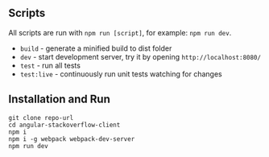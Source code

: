 ## Scripts

All scripts are run with `npm run [script]`, for example: `npm run dev`.

* `build` - generate a minified build to dist folder
* `dev` - start development server, try it by opening `http://localhost:8080/`
* `test` - run all tests
* `test:live` - continuously run unit tests watching for changes

## Installation and Run

```
git clone repo-url
cd angular-stackoverflow-client
npm i
npm i -g webpack webpack-dev-server
npm run dev
```
